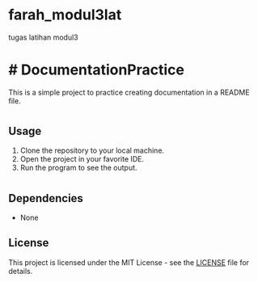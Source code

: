 # farah_modul3lat
tugas latihan modul3
# # DocumentationPractice
This is a simple project to practice creating documentation in a README file.
#
 ## Usage
 1. Clone the repository to your local machine.
 2. Open the project in your favorite IDE.
 3. Run the program to see the output.
#
## Dependencies
 - None

## License
 This project is licensed under the MIT License - see the [LICENSE](LICENSE) file for details.
